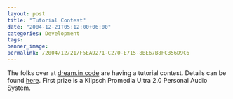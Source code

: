 ```yaml
---
layout: post
title: "Tutorial Contest"
date: "2004-12-21T05:12:00+06:00"
categories: Development 
tags: 
banner_image: 
permalink: /2004/12/21/F5EA9271-C270-E715-8BE67B8FCB56D9C6
---
```


The folks over at <a href="http://www.dreamincode.net">dream.in.code</a> are having a tutorial contest. Details can be found <a href="http://forums.dreamincode.net/index.php?showtopic=9834">here</a>. First prize is a Klipsch Promedia Ultra 2.0 Personal Audio System.